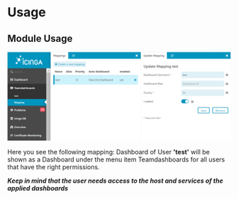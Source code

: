 # Usage <a id="module-teamboards-usage"></a>

## Module Usage  <a id="module-teamboards-usage-module"></a>

![usage](img/mappings.png)

Here you see the following mapping:
Dashboard of User **'test'** will be shown as a Dashboard under the menu item Teamdashboards for all users that have the right permissions.

***Keep in mind that the user needs access to the host and services of the applied dashboards***
